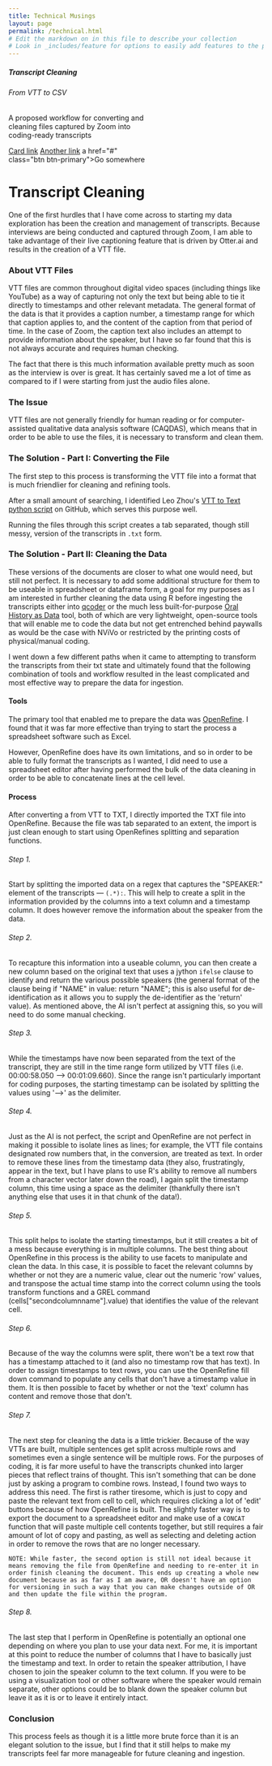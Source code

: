 ```yaml
---
title: Technical Musings
layout: page
permalink: /technical.html
# Edit the markdown on in this file to describe your collection
# Look in _includes/feature for options to easily add features to the page
---
```


<div class="card" style="width: 18rem;">
  <div class="card-body">
    <h5 class="card-title">Transcript Cleaning</h5>
    <h6 class="card-subtitle mb-2 text-muted">From VTT to CSV</h6>
    <p class="card-text">A proposed workflow for converting and cleaning files captured by Zoom into coding-ready transcripts</p>
    <a href="#" class="card-link">Card link</a>
    <a href="#" class="card-link">Another link</a>
    a href="#" class="btn btn-primary">Go somewhere</a>
  </div>
</div>

# Transcript Cleaning

One of the first hurdles that I have come across to starting my data exploration has been the creation and management of transcripts. Because interviews are being conducted and captured through Zoom, I am able to take advantage of their live captioning feature that is driven by Otter.ai and results in the creation of a VTT file.

### About VTT Files

VTT files are common throughout digital video spaces (including things like YouTube) as a way of capturing not only the text but being able to tie it directly to timestamps and other relevant metadata. The general format of the data is that it provides a caption number, a timestamp range for which that caption applies to, and the content of the caption from that period of time. In the case of Zoom, the caption text also includes an attempt to provide information about the speaker, but I have so far found that this is not always accurate and requires human checking.

The fact that there is this much information available pretty much as soon as the interview is over is great. It has certainly saved me a lot of time as compared to if I were starting from just the audio files alone.

### The Issue

VTT files are not generally friendly for human reading or for computer-assisted qualitative data analysis software (CAQDAS), which means that in order to be able to use the files, it is necessary to transform and clean them.

### The Solution - Part I: Converting the File

The first step to this process is transforming the VTT file into a format that is much friendlier for cleaning and refining tools.

After a small amount of searching, I identified Leo Zhou's <a href="https://gist.github.com/glasslion/b2fcad16bc8a9630dbd7a945ab5ebf5e">VTT to Text python script</a> on GitHub, which serves this purpose well.

Running the files through this script creates a tab separated, though still messy, version of the transcripts in `.txt` form.

### The Solution - Part II: Cleaning the Data

These versions of the documents are closer to what one would need, but still not perfect. It is necessary to add some additional structure for them to be useable in spreadsheet or dataframe form, a goal for my purposes as I am interested in further cleaning the data using R before ingesting the transcripts either into <a href="https://ropenscilabs.github.io/qcoder/index.html">qcoder</a> or the much less built-for-purpose <a href="https://uidaholib.github.io/oral-history-as-data/">Oral History as Data</a> tool, both of which are very lightweight, open-source tools that will enable me to code the data but not get entrenched behind paywalls as would be the case with NViVo or restricted by the printing costs of physical/manual coding.

I went down a few different paths when it came to attempting to transform the transcripts from their txt state and ultimately found that the following combination of tools and workflow resulted in the least complicated and most effective way to prepare the data for ingestion.

#### Tools

The primary tool that enabled me to prepare the data was <a href="https://openrefine.org/">OpenRefine</a>. I found that it was far more effective than trying to start the process a spreadsheet software such as Excel.

However, OpenRefine does have its own limitations, and so in order to be able to fully format the transcripts as I wanted, I did need to use a spreadsheet editor after having performed the bulk of the data cleaning in order to be able to concatenate lines at the cell level.

#### Process

After converting a from VTT to TXT, I directly imported the TXT file into OpenRefine. Because the file was tab separated to an extent, the import is just clean enough to start using OpenRefines splitting and separation functions.

###### Step 1.

Start by splitting the imported data on a regex that captures the "SPEAKER:" element of the transcripts — ` (.*): `. This will help to create a split in the information provided by the columns into a text column and a timestamp column. It does however remove the information about the speaker from the data.

###### Step 2.

To recapture this information into a useable column, you can then create a new column based on the original text that uses a jython `ifelse` clause to identify and return the various possible speakers (the general format of the clause being if "NAME" in value: return "NAME"; this is also useful for de-identification as it allows you to supply the de-identifier as the 'return' value). As mentioned above, the AI isn't perfect at assigning this, so you will need to do some manual checking.

###### Step 3.

While the timestamps have now been separated from the text of the transcript, they are still in the time range form utilized by VTT files (i.e. 00:00:58.050 --> 00:01:09.660). Since the range isn't particularly important for coding purposes, the starting timestamp can be isolated by splitting the values using '-->' as the delimiter.

###### Step 4.

Just as the AI is not perfect, the script and OpenRefine are not perfect in making it possible to isolate lines as lines; for example, the VTT file contains designated row numbers that, in the conversion, are treated as text. In order to remove these lines from the timestamp data (they also, frustratingly, appear in the text, but I have plans to use R's ability to remove all numbers from a character vector later down the road), I again split the timestamp column, this time using a space as the delimiter (thankfully there isn't anything else that uses it in that chunk of the data!).

###### Step 5.

This split helps to isolate the starting timestamps, but it still creates a bit of a mess because everything is in multiple columns. The best thing about OpenRefine in this process is the ability to use facets to manipulate and clean the data. In this case, it is possible to facet the relevant columns by whether or not they are a numeric value, clear out the numeric 'row' values, and transpose the actual time stamp into the correct column using the tools transform functions and a GREL command (cells["secondcolumnname"].value) that identifies the value of the relevant cell.

###### Step 6.
Because of the way the columns were split, there won't be a text row that has a timestamp attached to it (and also no timestamp row that has text). In order to assign timestamps to text rows, you can use the OpenRefine fill down command to populate any cells that don't have a timestamp value in them. It is then possible to facet by whether or not the 'text' column has content and remove those that don't.

###### Step 7. 
The next step for cleaning the data is a little trickier. Because of the way VTTs are built, multiple sentences get split across multiple rows and sometimes even a single sentence will be multiple rows. For the purposes of coding, it is far more useful to have the transcripts chunked into larger pieces that reflect trains of thought. This isn't something that can be done just by asking a program to combine rows. Instead, I found two ways to address this need. The first is rather tiresome, which is just to copy and paste the relevant text from cell to cell, which requires clicking a lot of 'edit' buttons because of how OpenRefine is built. The slightly faster way is to export the document to a spreadsheet editor and make use of a  `CONCAT` function that will paste multiple cell contents together, but still requires a fair amount of lot of copy and pasting, as well as selecting and deleting action in order to remove the rows that are no longer necessary.
    
    NOTE: While faster, the second option is still not ideal because it means removing the file from OpenRefine and needing to re-enter it in order finish cleaning the document. This ends up creating a whole new document because as as far as I am aware, OR doesn't have an option for versioning in such a way that you can make changes outside of OR and then update the file within the program.

###### Step 8.

The last step that I perform in OpenRefine is potentially an optional one depending on where you plan to use your data next. For me, it is important at this point to reduce the number of columns that I have to basically just the timestamp and text. In order to retain the speaker attribution, I have chosen to join the speaker column to the text column. If you were to be using a visualization tool or other software where the speaker would remain separate, other options could be to blank down the speaker column but leave it as it is or to leave it entirely intact.

### Conclusion 

This process feels as though it is a little more brute force than it is an elegant solution to the issue, but I find that it still helps to make my transcripts feel far more manageable for future cleaning and ingestion.